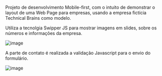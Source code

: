 Projeto de desenvolvimento Mobile-first, com o intuito de demonstrar o layout de uma Web Page para empresas, usando
a empresa fictícia Technical Brains como modelo. 

Utiliza a tecnolgia Swipper JS para mostrar imagens em slides, sobre os números e  informações da empresa. 

![image](https://github.com/user-attachments/assets/c5226173-e4e3-45a1-8559-e307ec469066)


A parte de contato é realizada a validação Javascript para o envio do formulário. 

![image](https://github.com/user-attachments/assets/8041be60-1c81-4548-adb2-b8cf3af7b762)
